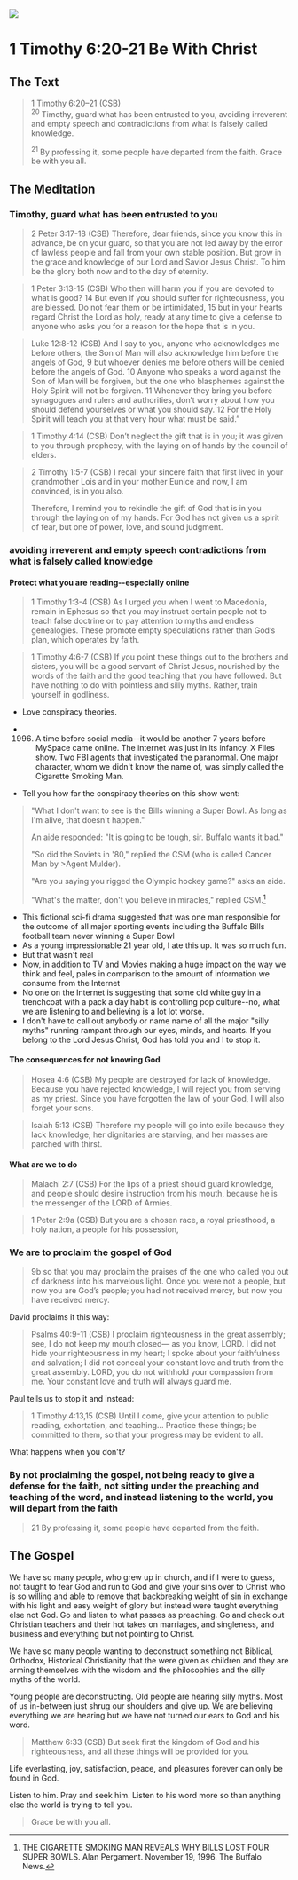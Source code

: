 <img class="intro-right" src="/images/art-timothy.jpg">

# 1 Timothy 6:20-21 Be With Christ

## The Text

>1 Timothy 6:20–21 (CSB)  
><sup>20</sup> Timothy, guard what has been entrusted to you, avoiding irreverent and empty speech and contradictions from what is falsely called knowledge. 
>
><sup>21</sup> By professing it, some people have departed from the faith. Grace be with you all.

## The Meditation

### Timothy, guard what has been entrusted to you

>2 Peter 3:17-18 (CSB) Therefore, dear friends, since you know this in advance, be on your guard, so that you are not led away by the error of lawless people and fall from your own stable position. But grow in the grace and knowledge of our Lord and Savior Jesus Christ. To him be the glory both now and to the day of eternity.

>1 Peter 3:13-15 (CSB) Who then will harm you if you are devoted to what is good? 14 But even if you should suffer for righteousness, you are blessed. Do not fear them or be intimidated, 15 but in your hearts regard Christ the Lord as holy, ready at any time to give a defense to anyone who asks you for a reason for the hope that is in you.

>Luke 12:8-12 (CSB) And I say to you, anyone who acknowledges me before others, the Son of Man will also acknowledge him before the angels of God, 9 but whoever denies me before others will be denied before the angels of God. 10 Anyone who speaks a word against the Son of Man will be forgiven, but the one who blasphemes against the Holy Spirit will not be forgiven. 11 Whenever they bring you before synagogues and rulers and authorities, don’t worry about how you should defend yourselves or what you should say. 12 For the Holy Spirit will teach you at that very hour what must be said.”

>1 Timothy 4:14 (CSB) Don’t neglect the gift that is in you; it was given to you through prophecy, with the laying on of hands by the council of elders.

>2 Timothy 1:5-7 (CSB) I recall your sincere faith that first lived in your grandmother Lois and in your mother Eunice and now, I am convinced, is in you also.
>
>Therefore, I remind you to rekindle the gift of God that is in you through the laying on of my hands. For God has not given us a spirit of fear, but one of power, love, and sound judgment.

### avoiding irreverent and empty speech contradictions from what is falsely called knowledge

#### Protect what you are reading--especially online

>1 Timothy 1:3-4 (CSB) As I urged you when I went to Macedonia, remain in Ephesus so that you may instruct certain people not to teach false doctrine or to pay attention to myths and endless genealogies. These promote empty speculations rather than God’s plan, which operates by faith.

>1 Timothy 4:6-7 (CSB) If you point these things out to the brothers and sisters, you will be a good servant of Christ Jesus, nourished by the words of the faith and the good teaching that you have followed. But have nothing to do with pointless and silly myths. Rather, train yourself in godliness.

- Love conspiracy theories.

- 1996. A time before social media--it would be another 7 years before MySpace came online. The internet was just in its infancy. X Files show. Two FBI agents that investigated the paranormal. One major character, whom we didn't know the name of, was simply called the Cigarette Smoking Man.
- Tell you how far the conspiracy theories on this show went:

>"What I don't want to see is the Bills winning a Super Bowl. As long as I'm alive, that doesn't happen."
>
>An aide responded: "It is going to be tough, sir. Buffalo wants it bad."
>
>"So did the Soviets in '80," replied the CSM (who is called Cancer Man by >Agent Mulder).
>
>"Are you saying you rigged the Olympic hockey game?" asks an aide.
>
>"What's the matter, don't you believe in miracles," replied CSM.[^xfiles]

[^xfiles]: THE CIGARETTE SMOKING MAN REVEALS WHY BILLS LOST FOUR SUPER BOWLS. Alan Pergament. November 19, 1996. The Buffalo News.

- This fictional sci-fi drama suggested that was one man responsible for the outcome of all major sporting events including the Buffalo Bills football team never winning a Super Bowl
- As a young impressionable 21 year old, I ate this up. It was so much fun.
- But that wasn't real
- Now, in addition to TV and Movies making a huge impact on the way we think and feel, pales in comparison to the amount of information we consume from the Internet
- No one on the Internet is suggesting that some old white guy in a trenchcoat with a pack a day habit is controlling pop culture--no, what we are listening to and believing is a lot lot worse.
- I don't have to call out anybody or name name of all the major "silly myths" running rampant through our eyes, minds, and hearts. If you belong to the Lord Jesus Christ, God has told you and I to stop it.

#### The consequences for not knowing God

>Hosea 4:6 (CSB) My people are destroyed for lack of knowledge.
Because you have rejected knowledge,
I will reject you from serving as my priest.
Since you have forgotten the law of your God,
I will also forget your sons.

>Isaiah 5:13 (CSB) Therefore my people will go into exile
because they lack knowledge;
her dignitaries are starving,
and her masses are parched with thirst.

#### What are we to do

>Malachi 2:7 (CSB) For the lips of a priest should guard knowledge, and people should desire instruction from his mouth, because he is the messenger of the LORD of Armies.

>1 Peter 2:9a (CSB) But you are a chosen race, a royal priesthood, a holy nation, a people for his possession, 

### We are to proclaim the gospel of God

>9b so that you may proclaim the praises of the one who called you out of darkness into his marvelous light. Once you were not a people, but now you are God’s people; you had not received mercy, but now you have received mercy.

David proclaims it this way:

>Psalms 40:9-11 (CSB) I proclaim righteousness in the great assembly;
see, I do not keep my mouth closed—
as you know, LORD.
I did not hide your righteousness in my heart;
I spoke about your faithfulness and salvation;
I did not conceal your constant love and truth
from the great assembly.
LORD, you do not withhold your compassion from me.
Your constant love and truth will always guard me.

Paul tells us to stop it and instead:

>1 Timothy 4:13,15 (CSB) Until I come, give your attention to public reading, exhortation, and teaching... Practice these things; be committed to them, so that your progress may be evident to all.

What happens when you don't?

### By not proclaiming the gospel, not being ready to give a defense for the faith, not sitting under the preaching and teaching of the word, and instead listening to the world, you will depart from the faith

> 21  By professing it, some people have departed from the faith.

## The Gospel

We have so many people, who grew up in church, and if I were to guess, not taught to fear God and run to God and give your sins over to Christ who is so willing and able to remove that backbreaking weight of sin in exchange with his light and easy weight of glory but instead were taught everything else not God. Go and listen to what passes as preaching. Go and check out Christian teachers and their hot takes on marriages, and singleness, and business and everything but not pointing to Christ.

We have so many people wanting to deconstruct something not Biblical, Orthodox, Historical Christianity that the were given as children and they are arming themselves with the wisdom and the philosophies and the silly myths of the world. 

Young people are deconstructing. Old people are hearing silly myths. Most of us in-between just shrug our shoulders and give up. We are believing everything we are hearing but we have not turned our ears to God and his word. 

>Matthew 6:33 (CSB) But seek first the kingdom of God and his righteousness, and all these things will be provided for you.

Life everlasting, joy, satisfaction, peace, and pleasures forever can only be found in God.

Listen to him. Pray and seek him. Listen to his word more so than anything else the world is trying to tell you.

>Grace be with you all.
